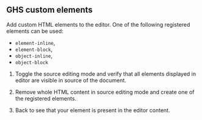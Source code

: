 ## GHS custom elements

Add custom HTML elements to the editor. One of the following registered elements can be used:
* `element-inline`,
* `element-block`,
* `object-inline`,
* `object-block`

1. Toggle the source editing mode and verify that all elements displayed in editor are visible in source of the document.

2. Remove whole HTML content in source editing mode and create one of the registered elements.

3. Back to see that your element is present in the editor content.